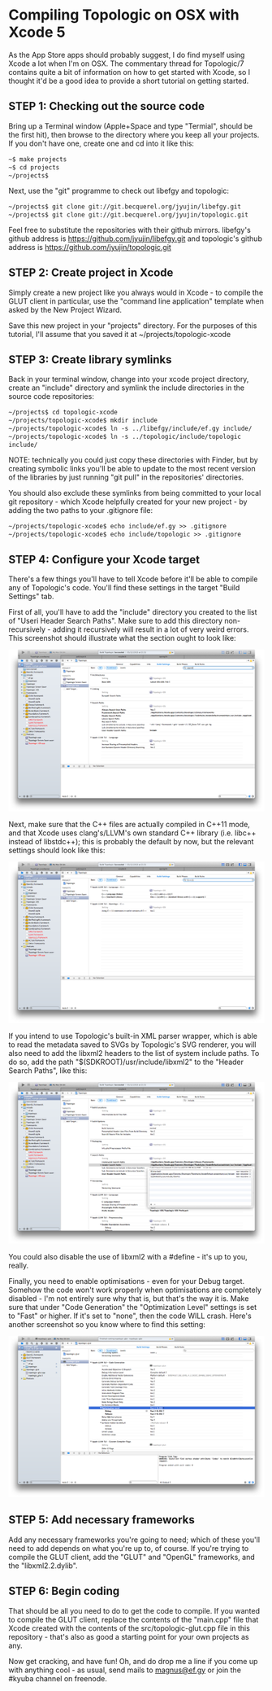 # Compiling Topologic on OSX with Xcode 5 #####################################

As the App Store apps should probably suggest, I do find myself using Xcode a
lot when I'm on OSX. The commentary thread for Topologic/7 contains quite a bit
of information on how to get started with Xcode, so I thought it'd be a good
idea to provide a short tutorial on getting started.

## STEP 1: Checking out the source code #######################################

Bring up a Terminal window (Apple+Space and type "Termial", should be the first
hit), then browse to the directory where you keep all your projects. If you
don't have one, create one and cd into it like this:

    ~$ make projects
    ~$ cd projects
    ~/projects$

Next, use the "git" programme to check out libefgy and topologic:

    ~/projects$ git clone git://git.becquerel.org/jyujin/libefgy.git
    ~/projects$ git clone git://git.becquerel.org/jyujin/topologic.git

Feel free to substitute the repositories with their github mirrors. libefgy's
github address is https://github.com/jyujin/libefgy.git and topologic's github
address is https://github.com/jyujin/topologic.git

## STEP 2: Create project in Xcode ############################################

Simply create a new project like you always would in Xcode - to compile the
GLUT client in particular, use the "command line application" template when
asked by the New Project Wizard.

Save this new project in your "projects" directory. For the purposes of this
tutorial, I'll assume that you saved it at ~/projects/topologic-xcode

## STEP 3: Create library symlinks ############################################

Back in your terminal window, change into your xcode project directory, create
an "include" directory and symlink the include directories in the source code
repositories:

    ~/projects$ cd topologic-xcode
    ~/projects/topologic-xcode$ mkdir include
    ~/projects/topologic-xcode$ ln -s ../libefgy/include/ef.gy include/
    ~/projects/topologic-xcode$ ln -s ../topologic/include/topologic include/

NOTE: technically you could just copy these directories with Finder, but by
      creating symbolic links you'll be able to update to the most recent
      version of the libraries by just running "git pull" in the repositories'
      directories.

You should also exclude these symlinks from being committed to your local git
repository - which Xcode helpfully created for your new project - by adding the
two paths to your .gitignore file:

    ~/projects/topologic-xcode$ echo include/ef.gy >> .gitignore
    ~/projects/topologic-xcode$ echo include/topologic >> .gitignore

## STEP 4: Configure your Xcode target ########################################

There's a few things you'll have to tell Xcode before it'll be able to compile
any of Topologic's code. You'll find these settings in the target
"Build Settings" tab.

First of all, you'll have to add the "include" directory you created to the
list of "Useri Header Search Paths". Make sure to add this directory
non-recursively - adding it recursively will result in a lot of very weird
errors. This screenshot should illustrate what the section ought to look like:

![Screenshot of Xcode 5; notice the search path settings](xcode-1.png)

Next, make sure that the C++ files are actually compiled in C++11 mode, and
that Xcode uses clang's/LLVM's own standard C++ library (i.e. libc++ instead of
libstdc++); this is probably the default by now, but the relevant settings
should look like this:

![Screenshot of Xcode 5; notice the C++ settings](xcode-2.png)

If you intend to use Topologic's built-in XML parser wrapper, which is able to
read the metadata saved to SVGs by Topologic's SVG renderer, you will also need
to add the libxml2 headers to the list of system include paths. To do so, add
the path "$(SDKROOT)/usr/include/libxml2" to the "Header Search Paths", like
this:

![Screenshot of Xcode 5; notice the libxml2 header path](xcode-3.png)

You could also disable the use of libxml2 with a #define - it's up to you,
really.

Finally, you need to enable optimisations - even for your Debug target. Somehow
the code won't work properly when optimisations are completely disabled - I'm
not entirely sure why that is, but that's the way it is. Make sure that under
"Code Generation" the "Optimization Level" settings is set to "Fast" or higher.
If it's set to "none", then the code WILL crash. Here's another screenshot so
you know where to find this setting:

![Screenshot of Xcode 5; notice the Optimization Level setting](xcode-4.png)

## STEP 5: Add necessary frameworks ###########################################

Add any necessary frameworks you're going to need; which of these you'll need
to add depends on what you're up to, of course. If you're trying to compile the
GLUT client, add the "GLUT" and "OpenGL" frameworks, and the "libxml2.2.dylib".

## STEP 6: Begin coding #######################################################

That should be all you need to do to get the code to compile. If you wanted to
compile the GLUT client, replace the contents of the "main.cpp" file that Xcode
created with the contents of the src/topologic-glut.cpp file in this
repository - that's also as good a starting point for your own projects as any.

Now get cracking, and have fun! Oh, and do drop me a line if you come up with
anything cool - as usual, send mails to <magnus@ef.gy> or join the #kyuba
channel on freenode.
